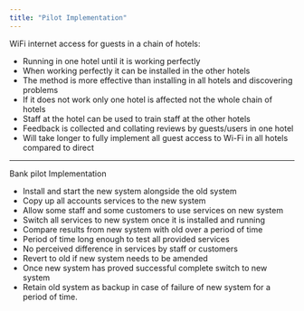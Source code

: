 ```yaml
---
title: "Pilot Implementation"
--- 
```

WiFi internet access for guests in a chain of hotels:

- Running in one hotel until it is working perfectly
- When working perfectly it can be installed in the other hotels
- The method is more effective than installing in all hotels and discovering problems
- If it does not work only one hotel is affected not the whole chain of hotels
- Staff at the hotel can be used to train staff at the other hotels
- Feedback is collected and collating reviews by guests/users in one hotel
- Will take longer to fully implement all guest access to Wi-Fi in all hotels compared to  direct

---

Bank pilot Implementation

- Install and start the new system alongside the old system
- Copy up all accounts services to the new system
- Allow some staff and some customers to use services on new system
- Switch all services to new system once it is installed and running
- Compare results from new system with old over a period of time
- Period of time long enough to test all provided services
- No perceived difference in services by staff or customers
- Revert to old if new system needs to be amended
- Once new system has proved successful complete switch to new system
- Retain old system as backup in case of failure of new system for a period of time.